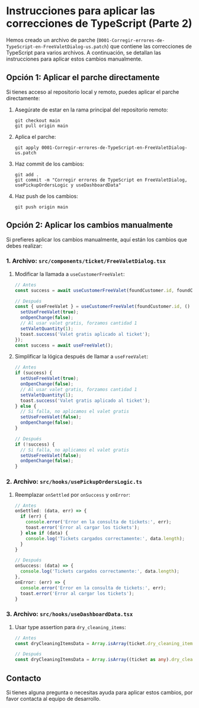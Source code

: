 # Instrucciones para aplicar las correcciones de TypeScript (Parte 2)

Hemos creado un archivo de parche (`0001-Corregir-errores-de-TypeScript-en-FreeValetDialog-us.patch`) que contiene las correcciones de TypeScript para varios archivos. A continuación, se detallan las instrucciones para aplicar estos cambios manualmente.

## Opción 1: Aplicar el parche directamente

Si tienes acceso al repositorio local y remoto, puedes aplicar el parche directamente:

1. Asegúrate de estar en la rama principal del repositorio remoto:
   ```
   git checkout main
   git pull origin main
   ```

2. Aplica el parche:
   ```
   git apply 0001-Corregir-errores-de-TypeScript-en-FreeValetDialog-us.patch
   ```

3. Haz commit de los cambios:
   ```
   git add .
   git commit -m "Corregir errores de TypeScript en FreeValetDialog, usePickupOrdersLogic y useDashboardData"
   ```

4. Haz push de los cambios:
   ```
   git push origin main
   ```

## Opción 2: Aplicar los cambios manualmente

Si prefieres aplicar los cambios manualmente, aquí están los cambios que debes realizar:

### 1. Archivo: `src/components/ticket/FreeValetDialog.tsx`

1. Modificar la llamada a `useCustomerFreeValet`:
   ```typescript
   // Antes
   const success = await useCustomerFreeValet(foundCustomer.id, foundCustomer);

   // Después
   const { useFreeValet } = useCustomerFreeValet(foundCustomer.id, () => {
     setUseFreeValet(true);
     onOpenChange(false);
     // Al usar valet gratis, forzamos cantidad 1
     setValetQuantity(1);
     toast.success('Valet gratis aplicado al ticket');
   });
   const success = await useFreeValet();
   ```

2. Simplificar la lógica después de llamar a `useFreeValet`:
   ```typescript
   // Antes
   if (success) {
     setUseFreeValet(true);
     onOpenChange(false);
     // Al usar valet gratis, forzamos cantidad 1
     setValetQuantity(1);
     toast.success('Valet gratis aplicado al ticket');
   } else {
     // Si falla, no aplicamos el valet gratis
     setUseFreeValet(false);
     onOpenChange(false);
   }

   // Después
   if (!success) {
     // Si falla, no aplicamos el valet gratis
     setUseFreeValet(false);
     onOpenChange(false);
   }
   ```

### 2. Archivo: `src/hooks/usePickupOrdersLogic.ts`

1. Reemplazar `onSettled` por `onSuccess` y `onError`:
   ```typescript
   // Antes
   onSettled: (data, err) => {
     if (err) {
       console.error('Error en la consulta de tickets:', err);
       toast.error('Error al cargar los tickets');
     } else if (data) {
       console.log('Tickets cargados correctamente:', data.length);
     }
   }

   // Después
   onSuccess: (data) => {
     console.log('Tickets cargados correctamente:', data.length);
   },
   onError: (err) => {
     console.error('Error en la consulta de tickets:', err);
     toast.error('Error al cargar los tickets');
   }
   ```

### 3. Archivo: `src/hooks/useDashboardData.tsx`

1. Usar type assertion para `dry_cleaning_items`:
   ```typescript
   // Antes
   const dryCleaningItemsData = Array.isArray(ticket.dry_cleaning_items) ? ticket.dry_cleaning_items : [];

   // Después
   const dryCleaningItemsData = Array.isArray((ticket as any).dry_cleaning_items) ? (ticket as any).dry_cleaning_items : [];
   ```

## Contacto

Si tienes alguna pregunta o necesitas ayuda para aplicar estos cambios, por favor contacta al equipo de desarrollo.
